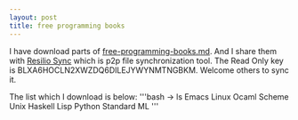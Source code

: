 ```yaml
---
layout: post
title: free programming books
---
```

I have download parts of [free-programming-books.md](https://github.com/sancao2/free-programming-books/blob/master/free-programming-books.md). And I share them with [Resilio Sync](https://www.resilio.com/individuals/) which is p2p file synchronization tool. The Read Only key is BLXA6HOCLN2XWZDQ6DILEJYWYNMTNGBKM. Welcome others to sync it.

The list which I download is below:
'''bash
-> ls
Emacs       Linux       Ocaml       Scheme      Unix
Haskell     Lisp        Python      Standard ML
'''